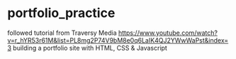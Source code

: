 # portfolio_practice
followed tutorial from Traversy Media https://www.youtube.com/watch?v=r_hYR53r61M&list=PL8mg2P74V9bM8e0q6LaIK4QJ2YWwWaPst&index=3
building a portfolio site with HTML, CSS & Javascript
